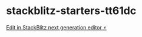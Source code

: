 # stackblitz-starters-tt61dc

[Edit in StackBlitz next generation editor ⚡️](https://stackblitz.com/~/github.com/AnyOleaH27/stackblitz-starters-tt61dc)
